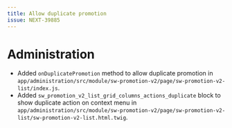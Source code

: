 ```yaml
---
title: Allow duplicate promotion
issue: NEXT-39885
---
```

# Administration
* Added `onDuplicatePromotion` method to allow duplicate promotion in `app/administration/src/module/sw-promotion-v2/page/sw-promotion-v2-list/index.js`.
* Added `sw_promotion_v2_list_grid_columns_actions_duplicate` block to show duplicate action on context menu in `app/administration/src/module/sw-promotion-v2/page/sw-promotion-v2-list/sw-promotion-v2-list.html.twig`.
